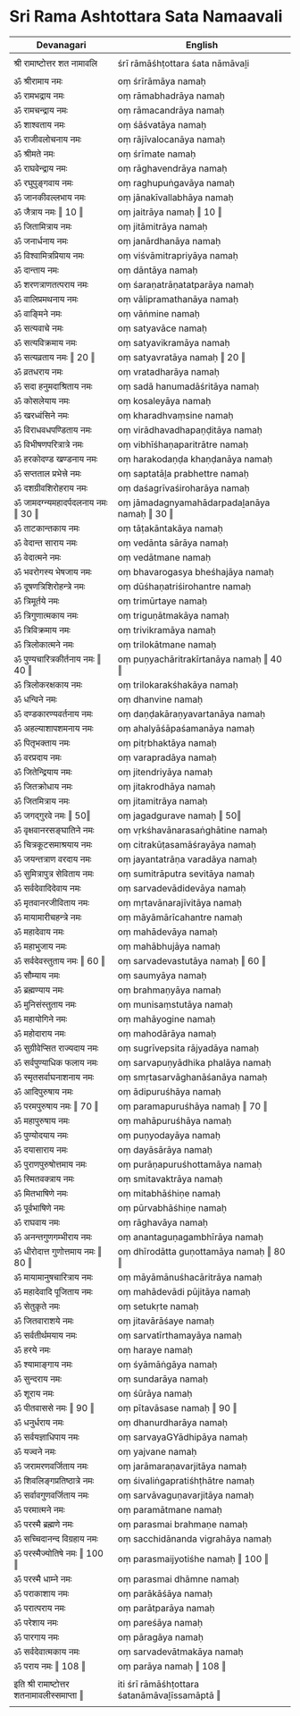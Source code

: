 # Sri Rama Ashtottara Sata Namaavali

| Devanagari | English |
| ------ | ------ |
|  |  |
| श्री रामाष्टोत्तर शत नामावलि   | śrī rāmāśhṭottara śata nāmāvaḻi   |
|  |  |
| ॐ श्रीरामाय नमः   | oṃ śrīrāmāya namaḥ   |
| ॐ रामभद्राय नमः   | oṃ rāmabhadrāya namaḥ   |
| ॐ रामचन्द्राय नमः   | oṃ rāmacandrāya namaḥ   |
| ॐ शाश्वताय नमः   | oṃ śāśvatāya namaḥ   |
| ॐ राजीवलोचनाय नमः   | oṃ rājīvalocanāya namaḥ   |
| ॐ श्रीमते नमः   | oṃ śrīmate namaḥ   |
| ॐ राघवेन्द्राय नमः   | oṃ rāghavendrāya namaḥ   |
| ॐ रघुपुङ्गवाय नमः   | oṃ raghupuṅgavāya namaḥ   |
| ॐ जानकीवल्लभाय नमः   | oṃ jānakīvallabhāya namaḥ   |
| ॐ जैत्राय नमः ‖ 10 ‖   | oṃ jaitrāya namaḥ ‖ 10 ‖   |
| ॐ जितामित्राय नमः   | oṃ jitāmitrāya namaḥ   |
| ॐ जनार्धनाय नमः   | oṃ janārdhanāya namaḥ   |
| ॐ विश्वामित्रप्रियाय नमः   | oṃ viśvāmitrapriyāya namaḥ   |
| ॐ दान्ताय नमः   | oṃ dāntāya namaḥ   |
| ॐ शरणत्राणतत्पराय नमः   | oṃ śaraṇatrāṇatatparāya namaḥ   |
| ॐ वालिप्रमथनाय नमः   | oṃ vālipramathanāya namaḥ   |
| ॐ वाङ्मिने नमः   | oṃ vāṅmine namaḥ   |
| ॐ सत्यवाचे नमः   | oṃ satyavāce namaḥ   |
| ॐ सत्यविक्रमाय नमः   | oṃ satyavikramāya namaḥ   |
| ॐ सत्यव्रताय नमः ‖ 20 ‖   | oṃ satyavratāya namaḥ ‖ 20 ‖   |
| ॐ व्रतधराय नमः   | oṃ vratadharāya namaḥ   |
| ॐ सदा हनुमदाश्रिताय नमः   | oṃ sadā hanumadāśritāya namaḥ   |
| ॐ कोसलेयाय नमः   | oṃ kosaleyāya namaḥ   |
| ॐ खरध्वंसिने नमः   | oṃ kharadhvaṃsine namaḥ   |
| ॐ विराधवधपण्डिताय नमः   | oṃ virādhavadhapaṇḍitāya namaḥ   |
| ॐ विभीषणपरित्रात्रे नमः   | oṃ vibhīśhaṇaparitrātre namaḥ   |
| ॐ हरकोदण्ड खण्डनाय नमः   | oṃ harakodaṇḍa khaṇḍanāya namaḥ   |
| ॐ सप्तताल प्रभेत्त्रे नमः   | oṃ saptatāḻa prabhettre namaḥ   |
| ॐ दशग्रीवशिरोहराय नमः   | oṃ daśagrīvaśiroharāya namaḥ   |
| ॐ जामदग्न्यमहादर्पदलनाय नमः ‖ 30 ‖   | oṃ jāmadagnyamahādarpadaḻanāya namaḥ ‖ 30 ‖   |
| ॐ ताटकान्तकाय नमः   | oṃ tāṭakāntakāya namaḥ   |
| ॐ वेदान्त साराय नमः   | oṃ vedānta sārāya namaḥ   |
| ॐ वेदात्मने नमः   | oṃ vedātmane namaḥ   |
| ॐ भवरोगस्य भेषजाय नमः   | oṃ bhavarogasya bheśhajāya namaḥ   |
| ॐ दूषणत्रिशिरोहन्त्रे नमः   | oṃ dūśhaṇatriśirohantre namaḥ   |
| ॐ त्रिमूर्तये नमः   | oṃ trimūrtaye namaḥ   |
| ॐ त्रिगुणात्मकाय नमः   | oṃ triguṇātmakāya namaḥ   |
| ॐ त्रिविक्रमाय नमः   | oṃ trivikramāya namaḥ   |
| ॐ त्रिलोकात्मने नमः   | oṃ trilokātmane namaḥ   |
| ॐ पुण्यचारित्रकीर्तनाय नमः ‖ 40 ‖   | oṃ puṇyachāritrakīrtanāya namaḥ ‖ 40 ‖   |
| ॐ त्रिलोकरक्षकाय नमः   | oṃ trilokarakśhakāya namaḥ   |
| ॐ धन्विने नमः   | oṃ dhanvine namaḥ   |
| ॐ दण्डकारण्यवर्तनाय नमः   | oṃ daṇḍakāraṇyavartanāya namaḥ   |
| ॐ अहल्याशापशमनाय नमः   | oṃ ahalyāśāpaśamanāya namaḥ   |
| ॐ पितृभक्ताय नमः   | oṃ pitṛbhaktāya namaḥ   |
| ॐ वरप्रदाय नमः   | oṃ varapradāya namaḥ   |
| ॐ जितेन्द्रियाय नमः   | oṃ jitendriyāya namaḥ   |
| ॐ जितक्रोधाय नमः   | oṃ jitakrodhāya namaḥ   |
| ॐ जितमित्राय नमः   | oṃ jitamitrāya namaḥ   |
| ॐ जगद्गुरवे नमः ‖ 50‖   | oṃ jagadgurave namaḥ ‖ 50‖   |
| ॐ वृक्षवानरसङ्घातिने नमः   | oṃ vṛkśhavānarasaṅghātine namaḥ   |
| ॐ चित्रकूटसमाश्रयाय नमः   | oṃ citrakūṭasamāśrayāya namaḥ   |
| ॐ जयन्तत्राण वरदाय नमः   | oṃ jayantatrāṇa varadāya namaḥ   |
| ॐ सुमित्रापुत्र सेविताय नमः   | oṃ sumitrāputra sevitāya namaḥ   |
| ॐ सर्वदेवादिदेवाय नमः   | oṃ sarvadevādidevāya namaḥ   |
| ॐ मृतवानरजीविताय नमः   | oṃ mṛtavānarajīvitāya namaḥ   |
| ॐ मायामारीचहन्त्रे नमः   | oṃ māyāmārīcahantre namaḥ   |
| ॐ महादेवाय नमः   | oṃ mahādevāya namaḥ   |
| ॐ महाभुजाय नमः   | oṃ mahābhujāya namaḥ   |
| ॐ सर्वदेवस्तुताय नमः ‖ 60 ‖   | oṃ sarvadevastutāya namaḥ ‖ 60 ‖   |
| ॐ सौम्याय नमः   | oṃ saumyāya namaḥ   |
| ॐ ब्रह्मण्याय नमः   | oṃ brahmaṇyāya namaḥ   |
| ॐ मुनिसंस्तुताय नमः   | oṃ munisaṃstutāya namaḥ   |
| ॐ महायोगिने नमः   | oṃ mahāyogine namaḥ   |
| ॐ महोदाराय नमः   | oṃ mahodārāya namaḥ   |
| ॐ सुग्रीवेप्सित राज्यदाय नमः   | oṃ sugrīvepsita rājyadāya namaḥ   |
| ॐ सर्वपुण्याधिक फलाय नमः   | oṃ sarvapuṇyādhika phalāya namaḥ   |
| ॐ स्मृतसर्वाघनाशनाय नमः   | oṃ smṛtasarvāghanāśanāya namaḥ   |
| ॐ आदिपुरुषाय नमः   | oṃ ādipuruśhāya namaḥ   |
| ॐ परमपुरुषाय नमः ‖ 70 ‖   | oṃ paramapuruśhāya namaḥ ‖ 70 ‖   |
| ॐ महापुरुषाय नमः   | oṃ mahāpuruśhāya namaḥ   |
| ॐ पुण्योदयाय नमः   | oṃ puṇyodayāya namaḥ   |
| ॐ दयासाराय नमः   | oṃ dayāsārāya namaḥ   |
| ॐ पुराणपुरुषोत्तमाय नमः   | oṃ purāṇapuruśhottamāya namaḥ   |
| ॐ स्मितवक्त्राय नमः   | oṃ smitavaktrāya namaḥ   |
| ॐ मितभाषिणे नमः   | oṃ mitabhāśhiṇe namaḥ   |
| ॐ पूर्वभाषिणे नमः   | oṃ pūrvabhāśhiṇe namaḥ   |
| ॐ राघवाय नमः   | oṃ rāghavāya namaḥ   |
| ॐ अनन्तगुणगम्भीराय नमः   | oṃ anantaguṇagambhīrāya namaḥ   |
| ॐ धीरोदात्त गुणोत्तमाय नमः ‖ 80 ‖   | oṃ dhīrodātta guṇottamāya namaḥ ‖ 80 ‖   |
| ॐ मायामानुषचारित्राय नमः   | oṃ māyāmānuśhacāritrāya namaḥ   |
| ॐ महादेवादि पूजिताय नमः   | oṃ mahādevādi pūjitāya namaḥ   |
| ॐ सेतुकृते नमः   | oṃ setukṛte namaḥ   |
| ॐ जितवाराशये नमः   | oṃ jitavārāśaye namaḥ   |
| ॐ सर्वतीर्थमयाय नमः   | oṃ sarvatīrthamayāya namaḥ   |
| ॐ हरये नमः   | oṃ haraye namaḥ   |
| ॐ श्यामाङ्गाय नमः   | oṃ śyāmāṅgāya namaḥ   |
| ॐ सुन्दराय नमः   | oṃ sundarāya namaḥ   |
| ॐ शूराय नमः   | oṃ śūrāya namaḥ   |
| ॐ पीतवाससे नमः ‖ 90 ‖   | oṃ pītavāsase namaḥ ‖ 90 ‖   |
| ॐ धनुर्धराय नमः   | oṃ dhanurdharāya namaḥ   |
| ॐ सर्वयज्ञाधिपाय नमः   | oṃ sarvayaGYādhipāya namaḥ   |
| ॐ यज्वने नमः   | oṃ yajvane namaḥ   |
| ॐ जरामरणवर्जिताय नमः   | oṃ jarāmaraṇavarjitāya namaḥ   |
| ॐ शिवलिङ्गप्रतिष्ठात्रे नमः   | oṃ śivaliṅgapratiśhṭhātre namaḥ   |
| ॐ सर्वावगुणवर्जिताय नमः   | oṃ sarvāvaguṇavarjitāya namaḥ   |
| ॐ परमात्मने नमः   | oṃ paramātmane namaḥ   |
| ॐ परस्मै ब्रह्मणे नमः   | oṃ parasmai brahmaṇe namaḥ   |
| ॐ सच्चिदानन्द विग्रहाय नमः   | oṃ sacchidānanda vigrahāya namaḥ   |
| ॐ परस्मैज्योतिषे नमः ‖ 100 ‖   | oṃ parasmaijyotiśhe namaḥ ‖ 100 ‖   |
| ॐ परस्मै धाम्ने नमः   | oṃ parasmai dhāmne namaḥ   |
| ॐ पराकाशाय नमः   | oṃ parākāśāya namaḥ   |
| ॐ परात्पराय नमः   | oṃ parātparāya namaḥ   |
| ॐ परेशाय नमः   | oṃ pareśāya namaḥ   |
| ॐ पारगाय नमः   | oṃ pāragāya namaḥ   |
| ॐ सर्वदेवात्मकाय नमः   | oṃ sarvadevātmakāya namaḥ   |
| ॐ पराय नमः ‖ 108 ‖   | oṃ parāya namaḥ ‖ 108 ‖   |
|  |  |
| इति श्री रामाष्टोत्तर शतनामावलीस्समाप्ता ‖   | iti śrī rāmāśhṭottara śatanāmāvaḻīssamāptā ‖   |
|  |  |
